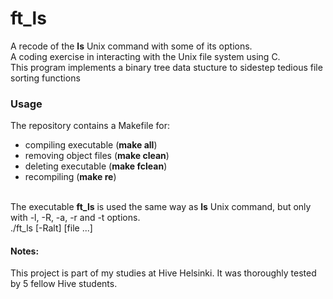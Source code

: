 # ft_ls
A recode of the **ls** Unix command with some of its options.<br />
A coding exercise in interacting with the Unix file system using C. <br />
This program implements a binary tree data stucture to sidestep tedious file sorting functions<br />
### Usage
The repository contains a Makefile for:<br /> 
* compiling executable (**make all**)<br />
* removing object files (**make clean**)<br />
* deleting executable (**make fclean**)<br />
* recompiling (**make re**)<br /><br />

The executable **ft_ls** is used the same way as **ls** Unix command, but only with -l, -R, -a, -r and -t options.<br />
./ft_ls \[-Ralt\] \[file ...\]
#### Notes:
This project is part of my studies at Hive Helsinki. It was thoroughly tested by 5 fellow Hive students.
